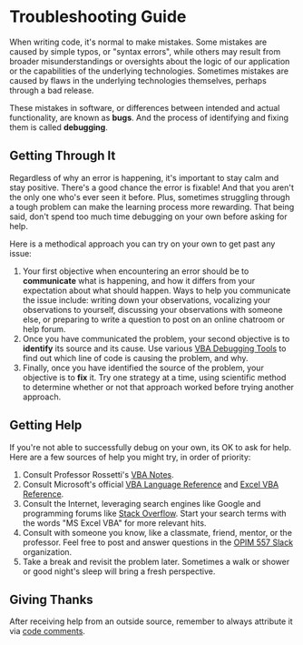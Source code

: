# Troubleshooting Guide

When writing code, it's normal to make mistakes. Some mistakes are caused by simple typos, or "syntax errors", while others may result from broader misunderstandings or oversights about the logic of our application or the capabilities of the underlying technologies. Sometimes mistakes are caused by flaws in the underlying technologies themselves, perhaps through a bad release.

These mistakes in software, or differences between intended and actual functionality, are known as **bugs**. And the process of identifying and fixing them is called **debugging**.

## Getting Through It

Regardless of why an error is happening, it's important to stay calm and stay positive. There's a good chance the error is fixable! And that you aren't the only one who's ever seen it before. Plus, sometimes struggling through a tough problem can make the learning process more rewarding. That being said, don't spend too much time debugging on your own before asking for help.

Here is a methodical approach you can try on your own to get past any issue:

  1. Your first objective when encountering an error should be to **communicate** what is happening, and how it differs from your expectation about what should happen. Ways to help you communicate the issue include: writing down your observations, vocalizing your observations to yourself, discussing your observations with someone else, or preparing to write a question to post on an online chatroom or help forum.
  2. Once you have communicated the problem, your second objective is to **identify** its source and its cause. Use various [VBA Debugging Tools](/notes/visual-basic/debugging.md) to find out which line of code is causing the problem, and why.
  3. Finally, once you have identified the source of the problem, your objective is to **fix** it. Try one strategy at a time, using scientific method to determine whether or not that approach worked before trying another approach.

## Getting Help

If you're not able to successfully debug on your own, its OK to ask for help. Here are a few sources of help you might try, in order of priority:

  1. Consult Professor Rossetti's [VBA Notes](/notes).
  2. Consult Microsoft's official [VBA Language Reference](https://docs.microsoft.com/en-us/office/vba/api/overview/language-reference) and [Excel VBA Reference](https://docs.microsoft.com/en-us/office/vba/api/overview/excel).
  3. Consult the Internet, leveraging search engines like Google and programming forums like [Stack Overflow](https://stackoverflow.com/). Start your search terms with the words "MS Excel VBA" for more relevant hits.
  4. Consult with someone you know, like a classmate, friend, mentor, or the professor. Feel free to post and answer questions in the [OPIM 557 Slack](https://georgetown-opim-557.slack.com) organization.
  5. Take a break and revisit the problem later. Sometimes a walk or shower or good night's sleep will bring a fresh perspective.

## Giving Thanks

After receiving help from an outside source, remember to always attribute it via [code comments](/notes/visual-basic/comments.md).
